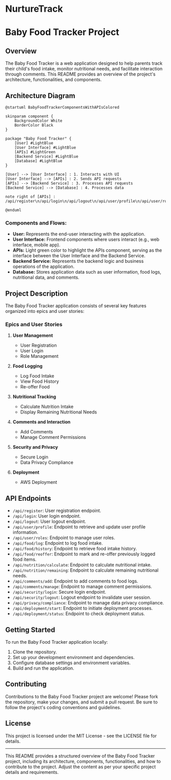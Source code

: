 # NurtureTrack
# Baby Food Tracker Project

## Overview

The Baby Food Tracker is a web application designed to help parents track their child's food intake, monitor nutritional needs, and facilitate interaction through comments. This README provides an overview of the project's architecture, functionalities, and components.

## Architecture Diagram

```plantuml
@startuml BabyFoodTrackerComponentsWithAPIsColored

skinparam component {
    BackgroundColor White
    BorderColor Black
}

package "Baby Food Tracker" {
    [User] #LightBlue
    [User Interface] #LightBlue
    [APIs] #LightGreen
    [Backend Service] #LightBlue
    [Database] #LightBlue
}

[User] --> [User Interface] : 1. Interacts with UI
[User Interface] --> [APIs] : 2. Sends API requests
[APIs] --> [Backend Service] : 3. Processes API requests
[Backend Service] --> [Database] : 4. Processes data

note right of [APIs] : /api/register\n/api/login\n/api/logout\n/api/user/profile\n/api/user/roles\n/api/food/log\n/api/food/history\n/api/food/reoffer\n/api/nutrition/calculate\n/api/nutrition/remaining\n/api/comments/add\n/api/comments/manage\n/api/security/login\n/api/security/logout\n/api/privacy/compliance\n/api/deployment/start\n/api/deployment/status

@enduml
```

### Components and Flows:
- **User:** Represents the end-user interacting with the application.
- **User Interface:** Frontend components where users interact (e.g., web interface, mobile app).
- **APIs:** Light green color to highlight the APIs component, serving as the interface between the User Interface and the Backend Service.
- **Backend Service:** Represents the backend logic and business operations of the application.
- **Database:** Stores application data such as user information, food logs, nutritional data, and comments.

## Project Description

The Baby Food Tracker application consists of several key features organized into epics and user stories:

### Epics and User Stories

1. **User Management**
   - User Registration
   - User Login
   - Role Management

2. **Food Logging**
   - Log Food Intake
   - View Food History
   - Re-offer Food

3. **Nutritional Tracking**
   - Calculate Nutrition Intake
   - Display Remaining Nutritional Needs

4. **Comments and Interaction**
   - Add Comments
   - Manage Comment Permissions

5. **Security and Privacy**
   - Secure Login
   - Data Privacy Compliance

6. **Deployment**
   - AWS Deployment

## API Endpoints

- `/api/register`: User registration endpoint.
- `/api/login`: User login endpoint.
- `/api/logout`: User logout endpoint.
- `/api/user/profile`: Endpoint to retrieve and update user profile information.
- `/api/user/roles`: Endpoint to manage user roles.
- `/api/food/log`: Endpoint to log food intake.
- `/api/food/history`: Endpoint to retrieve food intake history.
- `/api/food/reoffer`: Endpoint to mark and re-offer previously logged food items.
- `/api/nutrition/calculate`: Endpoint to calculate nutritional intake.
- `/api/nutrition/remaining`: Endpoint to calculate remaining nutritional needs.
- `/api/comments/add`: Endpoint to add comments to food logs.
- `/api/comments/manage`: Endpoint to manage comment permissions.
- `/api/security/login`: Secure login endpoint.
- `/api/security/logout`: Logout endpoint to invalidate user session.
- `/api/privacy/compliance`: Endpoint to manage data privacy compliance.
- `/api/deployment/start`: Endpoint to initiate deployment processes.
- `/api/deployment/status`: Endpoint to check deployment status.

## Getting Started

To run the Baby Food Tracker application locally:

1. Clone the repository.
2. Set up your development environment and dependencies.
3. Configure database settings and environment variables.
4. Build and run the application.

## Contributing

Contributions to the Baby Food Tracker project are welcome! Please fork the repository, make your changes, and submit a pull request. Be sure to follow the project's coding conventions and guidelines.

## License

This project is licensed under the MIT License - see the LICENSE file for details.

---

This README provides a structured overview of the Baby Food Tracker project, including its architecture, components, functionalities, and how to contribute to the project. Adjust the content as per your specific project details and requirements.
